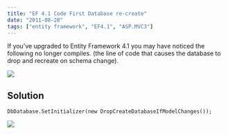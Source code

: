 ```yaml
---
title: "EF 4.1 Code First Database re-create"
date: "2011-08-28"
tags: ["entity framework", "EF4.1", "ASP.MVC3"]
---
```


If you’ve upgraded to Entity Framework 4.1 you may have noticed the following no longer compiles. (the line of code that causes the database to drop and recreate on schema change).

![](/images/./image.axd?picture=image_thumb_86.png)

## Solution

    DbDatabase.SetInitializer(new DropCreateDatabaseIfModelChanges());

![](/images/./image.axd?picture=image_thumb_87.png)
